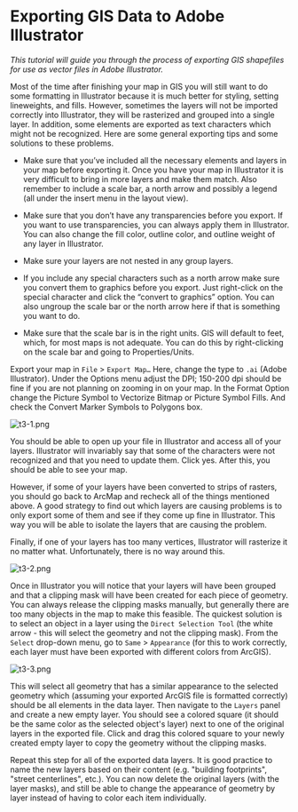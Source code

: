 # Exporting GIS Data to Adobe Illustrator

*This tutorial will guide you through the process of exporting GIS shapefiles for use as vector files in Adobe Illustrator.*

Most of the time after finishing your map in GIS you will still want to do some formatting in Illustrator because it is much better for styling, setting lineweights, and fills. However, sometimes the layers will not be imported correctly into Illustrator, they will be rasterized and grouped into a single layer. In addition, some elements are exported as text characters which might not be recognized. Here are some general exporting tips and some solutions to these problems.

* Make sure that you’ve included all the necessary elements and layers in your map before exporting it. Once you have your map in Illustrator it is very difficult to bring in more layers and make them match. Also remember to include a scale bar, a north arrow and possibly a legend (all under the insert menu in the layout view).

* Make sure that you don’t have any transparencies before you export. If you want to use transparencies, you can always apply them in Illustrator. You can also change the fill color, outline color, and outline weight of any layer in Illustrator.

* Make sure your layers are not nested in any group layers.

* If you include any special characters such as a north arrow make sure you convert them to graphics before you export. Just right-click on the special character and click the “convert to graphics” option. You can also ungroup the scale bar or the north arrow here if that is something you want to do.

* Make sure that the scale bar is in the right units. GIS will default to feet, which, for most maps is not adequate. You can do this by right-clicking on the scale bar and going to Properties/Units.

Export your map in `File` > `Export Map…` Here, change the type to `.ai` (Adobe Illustrator). Under the Options menu adjust the DPI; 150-200 dpi should be fine if you are not planning on zooming in on your map. In the Format Option change the Picture Symbol to Vectorize Bitmap or Picture Symbol Fills. And check the Convert Marker Symbols to Polygons box.

![t3-1.png](https://github.com/jai2125/gis_tutorials/blob/master/Images/Tutorial_03/t3_1.PNG)

You should be able to open up your file in Illustrator and access all of your layers. Illustrator will invariably say that some of the characters were not recognized and that you need to update them. Click yes. After this, you should be able to see your map.

However, if some of your layers have been converted to strips of rasters, you should go back to ArcMap and recheck all of the things mentioned above. A good strategy to find out which layers are causing problems is to only export some of them and see if they come up fine in Illustrator. This way you will be able to isolate the layers that are causing the problem.

Finally, if one of your layers has too many vertices, Illustrator will rasterize it no matter what. Unfortunately, there is no way around this.

![t3-2.png](https://github.com/jai2125/gis_tutorials/blob/master/Images/Tutorial_03/t3_2.png)

Once in Illustrator you will notice that your layers will have been grouped and that a clipping mask will have been created for each piece of geometry. You can always release the clipping masks manually, but generally there are too many objects in the map to make this feasible. The quickest solution is to select an object in a layer using the `Direct Selection Tool` (the white arrow - this will select the geometry and not the clipping mask). From the `Select` drop-down menu, go to `Same` > `Appearance` (for this to work correctly, each layer must have been exported with different colors from ArcGIS).

![t3-3.png](https://github.com/jai2125/gis_tutorials/blob/master/Images/Tutorial_03/t3_3.PNG)

This will select all geometry that has a similar appearance to the selected geometry which (assuming your exported ArcGIS file is formatted correctly) should be all elements in the data layer. Then navigate to the `Layers` panel and create a new empty layer. You should see a colored square (it should be the same color as the selected object's layer) next to one of the original layers in the exported file. Click and drag this colored square to your newly created empty layer to copy the geometry without the clipping masks.

Repeat this step for all of the exported data layers. It is good practice to name the new layers based on their content (e.g. "building footprints", "street centerlines", etc.). You can now delete the original layers (with the layer masks), and still be able to change the appearance of geometry by layer instead of having to color each item individually.
